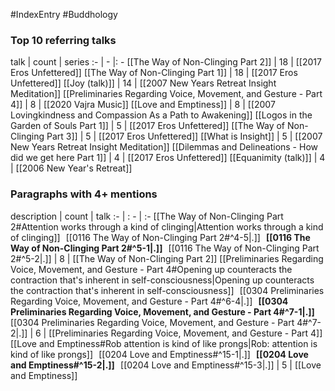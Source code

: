 #IndexEntry #Buddhology

### Top 10 referring talks
talk | count | series
:- | - |: -
[[The Way of Non-Clinging Part 2]] | 18 | [[2017 Eros Unfettered]]
[[The Way of Non-Clinging Part 1]] | 18 | [[2017 Eros Unfettered]]
[[Joy (talk)]] | 14 | [[2007 New Years Retreat Insight Meditation]]
[[Preliminaries Regarding Voice, Movement, and Gesture - Part 4]] | 8 | [[2020 Vajra Music]]
[[Love and Emptiness]] | 8 | [[2007 Lovingkindness and Compassion As a Path to Awakening]]
[[Logos in the Garden of Souls Part 1]] | 5 | [[2017 Eros Unfettered]]
[[The Way of Non-Clinging Part 3]] | 5 | [[2017 Eros Unfettered]]
[[What is Insight]] | 5 | [[2007 New Years Retreat Insight Meditation]]
[[Dilemmas and Delineations - How did we get here Part 1]] | 4 | [[2017 Eros Unfettered]]
[[Equanimity (talk)]] | 4 | [[2006 New Year's Retreat]]

### Paragraphs with 4+ mentions
description | count | talk
:- | : - | :-
[[The Way of Non-Clinging Part 2#Attention works through a kind of clinging\|Attention works through a kind of clinging]] &nbsp;&nbsp;[[0116 The Way of Non-Clinging Part 2#^4-5\|.]] &nbsp; **[[0116 The Way of Non-Clinging Part 2#^5-1\|.]]** &nbsp; [[0116 The Way of Non-Clinging Part 2#^5-2\|.]] | 8 | [[The Way of Non-Clinging Part 2]]
[[Preliminaries Regarding Voice, Movement, and Gesture - Part 4#Opening up counteracts the contraction that's inherent in self-consciousness\|Opening up counteracts the contraction that's inherent in self-consciousness]] &nbsp;&nbsp;[[0304 Preliminaries Regarding Voice, Movement, and Gesture - Part 4#^6-4\|.]] &nbsp; **[[0304 Preliminaries Regarding Voice, Movement, and Gesture - Part 4#^7-1\|.]]** &nbsp; [[0304 Preliminaries Regarding Voice, Movement, and Gesture - Part 4#^7-2\|.]] | 6 | [[Preliminaries Regarding Voice, Movement, and Gesture - Part 4]]
[[Love and Emptiness#Rob attention is kind of like prongs\|Rob: attention is kind of like prongs]] &nbsp;&nbsp;[[0204 Love and Emptiness#^15-1\|.]] &nbsp; **[[0204 Love and Emptiness#^15-2\|.]]** &nbsp; [[0204 Love and Emptiness#^15-3\|.]] | 5 | [[Love and Emptiness]]

